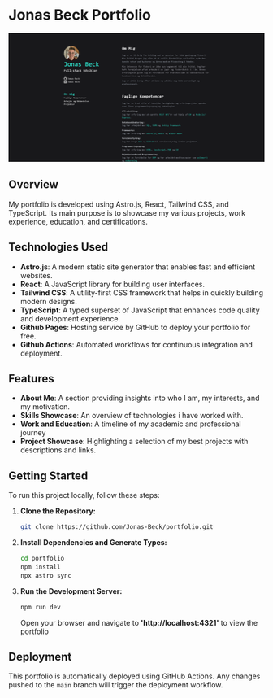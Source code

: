 # Jonas Beck Portfolio

![Banner Image](docs/BannerImage.png)

## Overview

My portfolio is developed using Astro.js, React, Tailwind CSS, and TypeScript. Its main purpose is to showcase my various projects, work experience, education, and certifications.

## Technologies Used

- **Astro.js**: A modern static site generator that enables fast and efficient websites.
- **React**: A JavaScript library for building user interfaces.
- **Tailwind CSS**: A utility-first CSS framework that helps in quickly building modern designs.
- **TypeScript**: A typed superset of JavaScript that enhances code quality and development experience.
- **Github Pages**: Hosting service by GitHub to deploy your portfolio for free.
- **Github Actions**: Automated workflows for continuous integration and deployment.

## Features

- **About Me**: A section providing insights into who I am, my interests, and my motivation.
- **Skills Showcase**: An overview of technologies i have worked with.
- **Work and Education**: A timeline of my academic and professional journey 
- **Project Showcase**: Highlighting a selection of my best projects with descriptions and links.

## Getting Started

To run this project locally, follow these steps:

1. **Clone the Repository:**
   ```sh
   git clone https://github.com/Jonas-Beck/portfolio.git
    ```

2. **Install Dependencies and Generate Types:**
   ```sh
   cd portfolio
   npm install
   npx astro sync
    ```

3. **Run the Development Server:**
   ```sh
   npm run dev
    ```
    Open your browser and navigate to **'http://localhost:4321'** to view the portfolio

## Deployment

This portfolio is automatically deployed using GitHub Actions. Any changes pushed to the `main` branch will trigger the deployment workflow.
